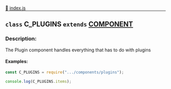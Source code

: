 <div class="mb-0">
    🔗 <a class="source-code" target="_blank"
        href="https://github.com/OpenHausIO/backend/blob/dev&#x2F;components&#x2F;plugins&#x2F;index.js">index.js</a>
</div>
<hr style="margin: 0 !important" />

<!-- CLASS -->

<!-- GENERAL -->
## `class` C_PLUGINS  `extends`  [COMPONENT](backend/system/component/class.component.js)  
### Description:

The Plugin component handles everything that has to do with plugins

<!-- GENERAL -->

<!-- PARAMETER -->
<!-- PARAMETER -->

<!-- PROPERTIES -->
<!-- PROPERTIES -->

<!-- EVENTS -->
<!-- EVENTS -->

<!-- EXAMPLES -->
#### Examples:
        
```js
const C_PLUGINS = require(".../components/plugins");

console.log(C_PLUGINS.items);
```
<!-- EXAMPLES -->

<!-- LINKS -->
<!-- LINKS -->

<!-- CLASS -->



<!-- METHODS -->
<!-- METHODS -->



<!-- DESCRIPTION -->
<!-- DESCRIPTION -->